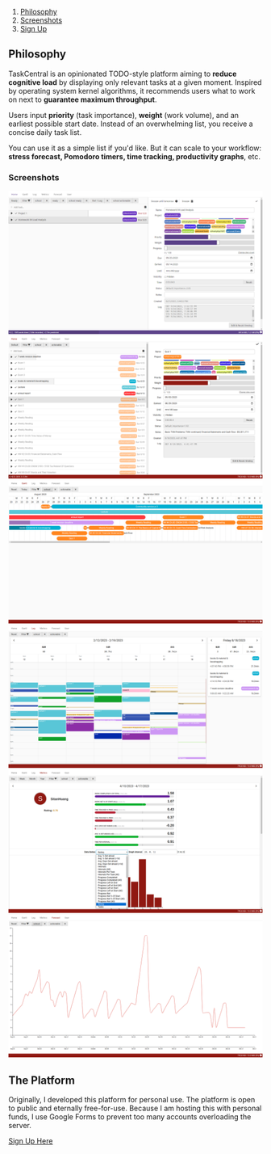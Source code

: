 1. [Philosophy](#philosophy)
2. [Screenshots](#screenshots)
4. [Sign Up](#the-platform)

## Philosophy

TaskCentral is an opinionated TODO-style platform aiming to **reduce cognitive load** by displaying only relevant tasks at a given moment. Inspired by operating system kernel algorithms, it recommends users what to work on next to **guarantee maximum throughput**.

Users input **priority** (task importance), **weight** (work volume), and an earliest possible start date. Instead of an overwhelming list, you receive a concise daily task list.

You can use it as a simple list if you'd like. But it can scale to your workflow: **stress forecast, Pomodoro timers, time tracking, productivity graphs**, etc. 

### Screenshots
![Screenshot 0](imgs/0.png)
![Screenshot 1](imgs/1.png)
![Screenshot 2](imgs/2.png)
![Screenshot 3](imgs/3.png)
![Screenshot 4](imgs/4.png)
![Screenshot 5](imgs/5.png)

## The Platform
Originally, I developed this platform for personal use. The platform is open to public and eternally free-for-use. Because I am hosting this with personal funds, I use Google Forms to prevent too many accounts overloading the server. 

[Sign Up Here](https://docs.google.com/forms/d/e/1FAIpQLSczc8NBAMxY-9PZbda7xmbfMyiSVn6H3UEaBHoq_7BEegP9kw/viewform?usp=sf_link)
